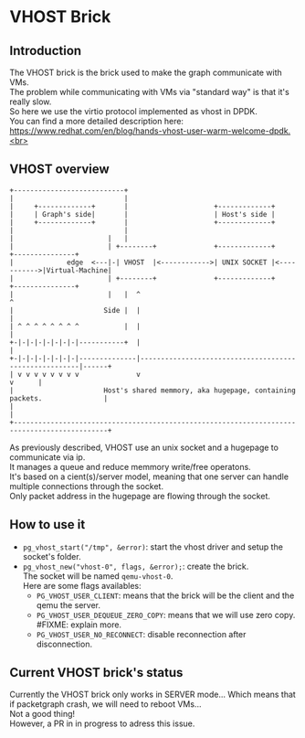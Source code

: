 # VHOST Brick

## Introduction

The VHOST brick is the brick used to make the graph communicate with VMs.<br>
The problem while communicating with VMs via "standard way" is that it's really slow.<br>
So here we use the virtio protocol implemented as vhost in DPDK.<br>
You can find a more detailed description here: https://www.redhat.com/en/blog/hands-vhost-user-warm-welcome-dpdk.<br>


## VHOST overview
 ```
+---------------------------+
|                           |
|     +-------------+       |                     +-------------+
|     | Graph's side|       |                     | Host's side |
|     +-------------+       |                     +-------------+
|                           |
|                       |   |
|                       | +--------+              +-------------+             +---------------+
|             edge  <---|-| VHOST  |<------------>| UNIX SOCKET |<----------->|Virtual-Machine|
|                       | +--------+              +-------------+             +---------------+
|                       |   |  ^                                                       ^
|                      Side |  |                                                       |
| ^ ^ ^ ^ ^ ^ ^ ^           |  |                                                       |
+-|-|-|-|-|-|-|-|-----------+  |                                                       |
+-|-|-|-|-|-|-|-|--------------|-------------------------------------------------------|------+
| v v v v v v v v              v                                                       v      |
|                      Host's shared memmory, aka hugepage, containing packets.               |
|                                                                                             |
+---------------------------------------------------------------------------------------------+
```
As previously described, VHOST use an unix socket and a hugepage to communicate via ip.<br>
It manages a queue and reduce memmory write/free operatons.<br>
It's based on a cient(s)/server model, meaning that one server can handle multiple connections through the socket.<br> Only packet address in the hugepage are flowing through the socket.<br>

## How to use it

* `pg_vhost_start("/tmp", &error)`: start the vhost driver and setup the socket's folder.
* `pg_vhost_new("vhost-0", flags, &error);`: create the brick.<br>The socket will be named `qemu-vhost-0`.<br>Here are some flags availables:
  * `PG_VHOST_USER_CLIENT`: means that the brick will be the client and the qemu the server.
  * `PG_VHOST_USER_DEQUEUE_ZERO_COPY`: means that we will use zero copy. #FIXME: explain more.
  * `PG_VHOST_USER_NO_RECONNECT`: disable reconnection after disconnection.

## Current VHOST brick's status

Currently the VHOST brick only works in SERVER mode... Which means that if packetgraph crash, we will need to reboot VMs...<br>Not a good thing!<br>
However, a PR in in progress to adress this issue.<br>
